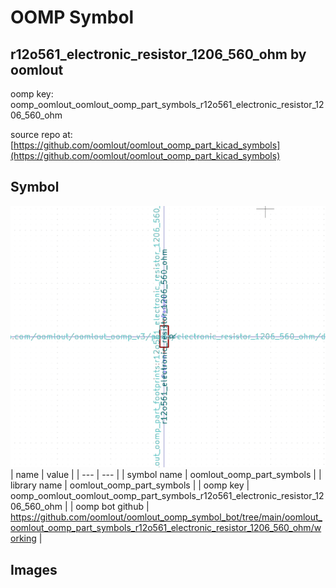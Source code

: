 # OOMP Symbol  
## r12o561_electronic_resistor_1206_560_ohm  by oomlout  
  
oomp key: oomp_oomlout_oomlout_oomp_part_symbols_r12o561_electronic_resistor_1206_560_ohm  
  
source repo at: [https://github.com/oomlout/oomlout_oomp_part_kicad_symbols](https://github.com/oomlout/oomlout_oomp_part_kicad_symbols)  
## Symbol  
  
[![working.png](working_600.png)](working.png)  
| name | value | 
| --- | --- | 
| symbol name | oomlout_oomp_part_symbols | 
| library name | oomlout_oomp_part_symbols | 
| oomp key | oomp_oomlout_oomlout_oomp_part_symbols_r12o561_electronic_resistor_1206_560_ohm | 
| oomp bot github | https://github.com/oomlout/oomlout_oomp_symbol_bot/tree/main/oomlout_oomlout_oomp_part_symbols_r12o561_electronic_resistor_1206_560_ohm/working | 
## Images  
